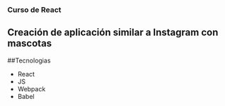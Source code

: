 ### Curso de React

## Creación de aplicación similar a Instagram con mascotas

##Tecnologias 
- React
- JS
- Webpack
- Babel
